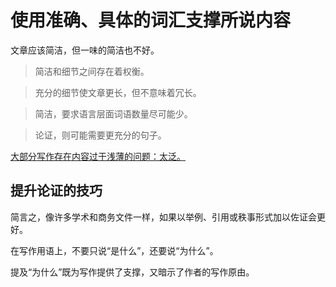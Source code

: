 # 使用准确、具体的词汇支撑所说内容

文章应该简洁，但一味的简洁也不好。

> 简洁和细节之间存在着权衡。

> 充分的细节使文章更长，但不意味着冗长。

> 简洁，要求语言层面词语数量尽可能少。

> 论证，则可能需要更充分的句子。


<span style="text-decoration:underline;">大部分写作存在内容过于浅薄的问题：太泛。</span>

## 提升论证的技巧

简言之，像许多学术和商务文件一样，如果以举例、引用或秩事形式加以佐证会更好。

在写作用语上，不要只说“是什么”，还要说“为什么”。

提及“为什么”既为写作提供了支撑，又暗示了作者的写作原由。